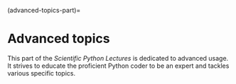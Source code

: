 (advanced-topics-part)=

# Advanced topics

This part of the _Scientific Python Lectures_ is dedicated to advanced usage.
It strives to educate the proficient Python coder to be an expert and
tackles various specific topics.
